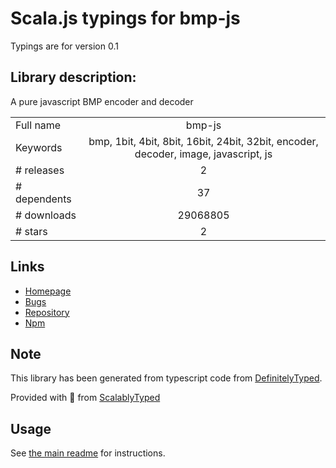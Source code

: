 
# Scala.js typings for bmp-js

Typings are for version 0.1

## Library description:
A pure javascript BMP encoder and decoder

|                    |                 |
| ------------------ | :-------------: |
| Full name          | bmp-js |
| Keywords           | bmp, 1bit, 4bit, 8bit, 16bit, 24bit, 32bit, encoder, decoder, image, javascript, js |
| # releases         | 2 |
| # dependents       | 37 |
| # downloads        | 29068805 |
| # stars            | 2 |

## Links
- [Homepage](https://github.com/shaozilee/bmp-js#readme)
- [Bugs](https://github.com/shaozilee/bmp-js/issues)
- [Repository](https://github.com/shaozilee/bmp-js)
- [Npm](https://www.npmjs.com/package/bmp-js)
    


## Note
This library has been generated from typescript code from [DefinitelyTyped](https://definitelytyped.org).

Provided with :purple_heart: from [ScalablyTyped](https://github.com/oyvindberg/ScalablyTyped)

## Usage
See [the main readme](../../readme.md) for instructions.



